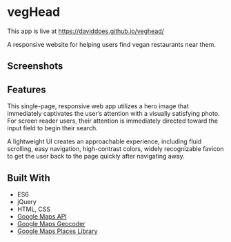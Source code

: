 # vegHead
This app is live at https://daviddoes.github.io/veghead/

A responsive website for helping users find vegan restaurants near them. 

## Screenshots


## Features
This single-page, responsive web app utilizes a hero image that immediately captivates the user’s attention with a visually satisfying photo. For screen reader users, their attention is immediately directed toward the input field to begin their search. 

A lightweight UI creates an approachable experience, including fluid scrolling, easy navigation, high-contrast colors, widely recognizable favicon to get the user back to the page quickly after navigating away. 

## Built With
- ES6
- jQuery
- HTML, CSS
- [Google Maps API](https://developers.google.com/maps/documentation/javascript/tutorial)
- [Google Maps Geocoder](https://developers.google.com/maps/documentation/geocoding/start)
- [Google Maps Places Library](https://developers.google.com/maps/documentation/javascript/places)
